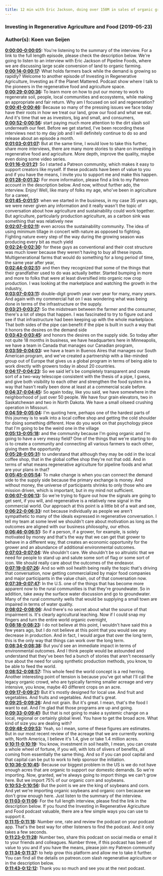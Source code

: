 ```yaml
---
title: 12 min with Eric Jackson, doing over 150M in sales of organic grain and soy
---
```

### Investing in Regenerative Agriculture and Food  (2019-05-23)  
### Author(s): Koen van Seijen  

**[0:00:00-0:00:05](https://investinginregenerativeagriculture.com/2018/07/18/eric-jackson/#t=0:00:00):**  You're listening to the summary of the interview. For a link to the full length episode, please check the description below.  We're going to listen to an interview with Eric Jackson of Pipeline Foods,  where we are discussing large scale conversion of land to organic farming.  
**[0:00:14-0:00:17](https://investinginregenerativeagriculture.com/2018/07/18/eric-jackson/#t=0:00:14):**  What holds farmers back while the demand is growing so rapidly?  Welcome to another episode of Investing in Regenerative Agriculture, Investing as if the Planet Mattered.  Podcast show where I talk to the pioneers in the regenerative food and agriculture space.  
**[0:00:29-0:00:36](https://investinginregenerativeagriculture.com/2018/07/18/eric-jackson/#t=0:00:29):**  To learn more on how to put our money to work to regenerate soil, people, local communities and ecosystems,  while making an appropriate and fair return.  Why am I focused on soil and regeneration?  
**[0:00:41-0:00:46](https://investinginregenerativeagriculture.com/2018/07/18/eric-jackson/#t=0:00:41):**  Because so many of the pressing issues we face today have their roots in how we treat our land,  grow our food and what we eat.  And it's time that we as investors, big and small, and consumers,  
**[0:00:52-0:00:56](https://investinginregenerativeagriculture.com/2018/07/18/eric-jackson/#t=0:00:52):**  start paying much more attention to the dirt slash soil underneath our feet.  Before we get started, I've been recording these interviews next to my day job and I will definitely continue to do so  and release about an episode a month.  
**[0:01:03-0:01:07](https://investinginregenerativeagriculture.com/2018/07/18/eric-jackson/#t=0:01:03):**  But at the same time, I would love to take this further, share more interviews,  there are many more stories to share on investing in regenerative food and agriculture.  More depth, improve the quality, maybe even doing some video series.  
**[0:01:16-0:01:21](https://investinginregenerativeagriculture.com/2018/07/18/eric-jackson/#t=0:01:16):**  So I started a Patreon community, which makes it easy to support creators like myself.  If these podcasts have been of value to you and if you have the means,  I invite you to support me and make this happen.  
**[0:01:28-0:01:32](https://investinginregenerativeagriculture.com/2018/07/18/eric-jackson/#t=0:01:28):**  For more information, please find a link to my Patreon account in the description below.  And now, without further ado, the interview. Enjoy!  Well, like many of folks my age, who've been in agriculture for a career,  
**[0:01:45-0:01:51](https://investinginregenerativeagriculture.com/2018/07/18/eric-jackson/#t=0:01:45):**  when we started in the business, in my case 35 years ago, we were never given any information  and it really wasn't the topic of conversation about how agriculture and sustainability could work together.  But agriculture, particularly production agriculture, as a carbon sink was something that was relatively new  
**[0:02:07-0:02:11](https://investinginregenerativeagriculture.com/2018/07/18/eric-jackson/#t=0:02:07):**  even across the sustainability community.  The idea of using minimum tillage in concert with nature as opposed to fighting.  Fighting nature every step of the way during the growing season was producing every bit as much yield  
**[0:02:24-0:02:30](https://investinginregenerativeagriculture.com/2018/07/18/eric-jackson/#t=0:02:24):**  for these guys as conventional and their cost structure was much lower  because they weren't having to buy all these inputs.  Multigenerational farms that would do something for a long period of time, the same year after year,  
**[0:02:44-0:02:51](https://investinginregenerativeagriculture.com/2018/07/18/eric-jackson/#t=0:02:44):**  and then they recognized that some of the things that their grandfather used to do was actually better.  Started bumping in more and more to folks that were at least diversified into organic row crop production.  I was looking at the marketplace and watching the growth in the industry,  
**[0:03:07-0:03:11](https://investinginregenerativeagriculture.com/2018/07/18/eric-jackson/#t=0:03:07):**  double-digit growth year over year for many, many years.  And again with my commercial hat on I was wondering what was being done in terms of the infrastructure  or the supply.  
**[0:03:21-0:03:27](https://investinginregenerativeagriculture.com/2018/07/18/eric-jackson/#t=0:03:21):**  So the midstream between the farmer and the consumer, there's a lot of steps that happen.  I was fascinated to try to figure out and see if that infrastructure had been keeping up with the whole marketplace.  That both sides of the pipe can benefit if the pipe is built in such a way that it honors the desires on the demand side  
**[0:03:43-0:03:45](https://investinginregenerativeagriculture.com/2018/07/18/eric-jackson/#t=0:03:43):**  and honors the desires on the supply side.  So today after not quite 18 months in business, we have headquarters here in Minneapolis,  we have a team in Canada that manages our Canadian program,  
**[0:03:59-0:04:03](https://investinginregenerativeagriculture.com/2018/07/18/eric-jackson/#t=0:03:59):**  we have a team in Buenos Aires that manages our South American program,  and we've created a partnership with a like-minded group out of Europe that gives us a global program  in terms of being able to work directly with growers today in about 20 countries.  
**[0:04:17-0:04:23](https://investinginregenerativeagriculture.com/2018/07/18/eric-jackson/#t=0:04:17):**  So we said let's be completely transparent and create sort of a two-way telescope  consistent with the thesis of a pipe, I guess, and give both visibility to each other  and strengthen the food system in a way that hasn't really been done at least at a commercial scale before.  
**[0:04:37-0:04:45](https://investinginregenerativeagriculture.com/2018/07/18/eric-jackson/#t=0:04:37):**  So again today, like you said, we have somewhere in the neighborhood of just over 50 people.  We have four grain elevators, two in Saskatchewan and two in North Dakota.  We have a small oilseed crushing operation in Missouri.  
**[0:04:59-0:05:04](https://investinginregenerativeagriculture.com/2018/07/18/eric-jackson/#t=0:04:59):**  I'm quoting here, perhaps one of the hardest parts of this journey is to walk into a local coffee shop  and getting the cold shoulder for doing something different.  How do you work on that psychology piece that I'm going to be the weird one in the village  
**[0:05:13-0:05:18](https://investinginregenerativeagriculture.com/2018/07/18/eric-jackson/#t=0:05:13):**  and the community because I'm going organic and I'm going to have a very messy field?  One of the things that we're starting to do is to create a community  and connecting all various farmers to each other, giving them the opportunity  
**[0:05:28-0:05:31](https://investinginregenerativeagriculture.com/2018/07/18/eric-jackson/#t=0:05:28):**  to understand that although they may be odd in the local coffee shop,  that in the global coffee shop they're not that odd.  And in terms of what means regenerative agriculture for pipeline foods and what are your plans in that?  
**[0:05:45-0:05:54](https://investinginregenerativeagriculture.com/2018/07/18/eric-jackson/#t=0:05:45):**  To make change is when you can connect the demand side to the supply side because the primary exchange is money.  And without money, the universe of participants shrinks to only those who are mission driven,  which is important, but in my mind not sufficient.  
**[0:06:07-0:06:13](https://investinginregenerativeagriculture.com/2018/07/18/eric-jackson/#t=0:06:07):**  So we're trying to figure out how the signals are going to get sent, if you will,  and regenerative is a relatively new signal in the commercial world.  Our approach at this point is a little bit of a wait and see,  
**[0:06:22-0:06:33](https://investinginregenerativeagriculture.com/2018/07/18/eric-jackson/#t=0:06:22):**  not because individually as people we aren't sympathetic to many of the ideals expressed in regenerative conversation.  I tell my team at some level we shouldn't care about motivation  as long as the outcomes are aligned with our business philosophy, our ethos.  
**[0:06:46-0:06:51](https://investinginregenerativeagriculture.com/2018/07/18/eric-jackson/#t=0:06:46):**  So if a person, if a grower, for example, is solely motivated by money  and that's the way that we can get that grower to behave in a different way,  that creates an economic opportunity for the grower and an abundance of additional environmental outcomes.  
**[0:07:03-0:07:04](https://investinginregenerativeagriculture.com/2018/07/18/eric-jackson/#t=0:07:03):**  We shouldn't care.  We shouldn't be so altruistic that we need for people to stand up and salute some sort of flag or some sort of icon.  We should really care about the outcomes of the endeavor.  
**[0:07:19-0:07:26](https://investinginregenerativeagriculture.com/2018/07/18/eric-jackson/#t=0:07:19):**  And so with soil health being really the topic that's driving that conversation,  now getting commercialized by major food companies and major participants in the value chain,  out of that conversation now.  
**[0:07:39-0:07:47](https://investinginregenerativeagriculture.com/2018/07/18/eric-jackson/#t=0:07:39):**  In the U.S. one of the things that has become more apparent now to the rural communities is that they're groundwater.  So in addition, take away the surface water discussion and go to groundwater.  Many of the rural community wells that would be supplying a small town are impaired in terms of water quality.  
**[0:08:02-0:08:06](https://investinginregenerativeagriculture.com/2018/07/18/eric-jackson/#t=0:08:02):**  And there's no secret about what the source of that impairment is.  It's clearly agricultural leaching.  Now if I could snap my fingers and turn the entire world organic overnight,  
**[0:08:18-0:08:23](https://investinginregenerativeagriculture.com/2018/07/18/eric-jackson/#t=0:08:18):**  I do not believe at this point, I wouldn't have said this a few years ago,  but I do not believe at this point that you would see any decrease in production.  And in fact, I would argue that over the long term, this is the only way that things can work over the long term.  
**[0:08:34-0:08:38](https://investinginregenerativeagriculture.com/2018/07/18/eric-jackson/#t=0:08:34):**  But you'd see an immediate impact in terms of environmental outcomes.  And I think people would be astounded and understand that they've been fed a bunch of stories that aren't necessarily true  about the need for using synthetic production methods, you know, to be able to feed the world.  
**[0:08:52-0:08:57](https://investinginregenerativeagriculture.com/2018/07/18/eric-jackson/#t=0:08:52):**  This whole feed the world concept is a red herring.  Another interesting point of tension is because you've got what I'll call the legacy organic crowd,  who are typically farming smaller acreage and very intensive, you know, maybe 40 different crops on an acre.  
**[0:09:17-0:09:21](https://investinginregenerativeagriculture.com/2018/07/18/eric-jackson/#t=0:09:17):**  But it's mostly designed for local use.  And fruit and vegetables.  And fruits and vegetables. And that's great.  
**[0:09:25-0:09:26](https://investinginregenerativeagriculture.com/2018/07/18/eric-jackson/#t=0:09:25):**  And not grain.  But it's great. I mean, that's the food I want to eat.  And I'm glad that those programs are up and going.  
**[0:09:33-0:09:41](https://investinginregenerativeagriculture.com/2018/07/18/eric-jackson/#t=0:09:33):**  But that is not going to make a systemic change on a local, regional or certainly global level.  You have to get the broad acre.  What kind of size you are dealing with?  
**[0:09:48-0:09:53](https://investinginregenerativeagriculture.com/2018/07/18/eric-jackson/#t=0:09:48):**  Yeah, so I mean, some of these figures are estimates.  But in our most recent review of the acreage that we are currently working with,  North America, I believe it's 1.4, give or take 1.4 million acres.  
**[0:10:11-0:10:19](https://investinginregenerativeagriculture.com/2018/07/18/eric-jackson/#t=0:10:11):**  You know, investment in soil health, I mean, you can create a whole wheel of fortune, if you will,  with lots of slivers of benefits, all coming from essentially the same thing.  And so if you can pool capital and that capital can be put to work to help sponsor the initiation.  
**[0:10:36-0:10:45](https://investinginregenerativeagriculture.com/2018/07/18/eric-jackson/#t=0:10:36):**  Because our biggest problem in the US is we do not have enough acres that are organic to support our domestic demands.  So we're importing. Now, granted, we're always going to import things we can't grow here.  But we import 75% of our organic corn and soybeans.  
**[0:10:53-0:10:56](https://investinginregenerativeagriculture.com/2018/07/18/eric-jackson/#t=0:10:53):**  But the point is we are the king of soybeans and corn.  And yet we're importing organic soybeans and organic corn because we don't grow enough here.  Just listen to the summary of the interview.  
**[0:11:03-0:11:06](https://investinginregenerativeagriculture.com/2018/07/18/eric-jackson/#t=0:11:03):**  For the full length interview, please find the link in the description below.  If you found the Investing in Regenerative Agriculture and Food podcast valuable,  there are a few simple ways you can use to support it.  
**[0:11:15-0:11:18](https://investinginregenerativeagriculture.com/2018/07/18/eric-jackson/#t=0:11:15):**  Number one, rate and review the podcast on your podcast app.  That's the best way for other listeners to find the podcast.  And it only takes a few seconds.  
**[0:11:23-0:11:28](https://investinginregenerativeagriculture.com/2018/07/18/eric-jackson/#t=0:11:23):**  Number two, share this podcast on social media or email it to your friends and colleagues.  Number three, if this podcast has been of value to you  and if you have the means, please join my Patreon community  
**[0:11:34-0:11:37](https://investinginregenerativeagriculture.com/2018/07/18/eric-jackson/#t=0:11:34):**  to help grow this platform and allow me to take it further.  You can find all the details on patreon.com slash regenerative agriculture  or in the description below.  
**[0:11:43-0:12:12](https://investinginregenerativeagriculture.com/2018/07/18/eric-jackson/#t=0:11:43):**  Thank you so much and see you at the next podcast.  